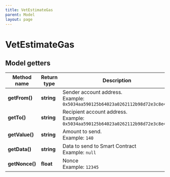 ```yaml
---
title: VetEstimateGas
parent: Model
layout: page
---
```


# VetEstimateGas

## Model getters

Method name | Return type | Description | Notes
------------ | ------------- | ------------- | -------------
**getFrom()** | **string** | Sender account address. <br>Example: `0x5034aa590125b64023a0262112b98d72e3c8e40e` |
**getTo()** | **string** | Recipient account address. <br>Example: `0x5034aa590125b64023a0262112b98d72e3c8e40e` |
**getValue()** | **string** | Amount to send. <br>Example: `140` |
**getData()** | **string** | Data to send to Smart Contract <br>Example: `null` | [optional]
**getNonce()** | **float** | Nonce <br>Example: `12345` | [optional]

